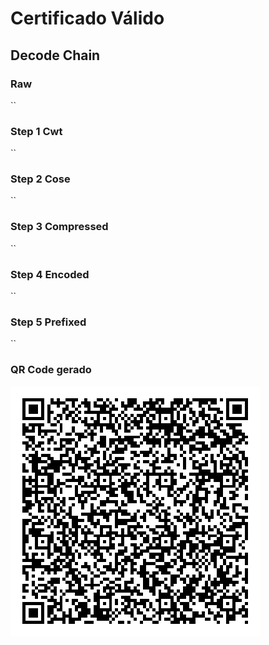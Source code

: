 # Certificado Válido

## Decode Chain

### Raw

``

### Step 1 Cwt

``

### Step 2 Cose

``

### Step 3 Compressed

``

### Step 4 Encoded

``

### Step 5 Prefixed

``

### QR Code gerado

![alt text](qr.png "2 - QR Code")
